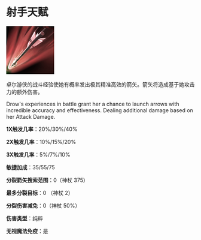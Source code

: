 # 射手天赋

![](game/resource/flash3/images/spellicons/mjz_drow_ranger_marksmanship.png)

卓尔游侠的战斗经验使她有概率发出极其精准高效的箭矢。箭矢将造成基于她攻击力的额外伤害。

Drow's experiences in battle grant her a chance to launch arrows with incredible accuracy and effectiveness. Dealing additional damage based on her Attack Damage.

**1X触发几率**：20%/30%/40%

**2X触发几率**：10%/15%/20%

**3X触发几率**：5%/7%/10%

**敏捷加成**：35/55/75

**分裂箭矢搜索范围**：0（神杖 375）

**最多分裂目标**：0 （神杖 2）

**分裂伤害减免**：0（神杖 50%）

**伤害类型**：纯粹

**无视魔法免疫**：是





